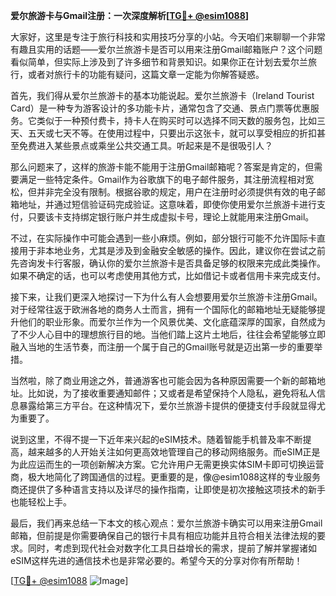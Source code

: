 **爱尔旅游卡与Gmail注册：一次深度解析[[TG💪+ @esim1088](https://t.me/s/esim1088)]**

大家好，这里是专注于旅行科技和实用技巧分享的小站。今天咱们来聊聊一个非常有趣且实用的话题——爱尔兰旅游卡是否可以用来注册Gmail邮箱账户？这个问题看似简单，但实际上涉及到了许多细节和背景知识。如果你正在计划去爱尔兰旅行，或者对旅行卡的功能有疑问，这篇文章一定能为你解答疑惑。

首先，我们得从爱尔兰旅游卡的基本功能说起。爱尔兰旅游卡（Ireland Tourist Card）是一种专为游客设计的多功能卡片，通常包含了交通、景点门票等优惠服务。它类似于一种预付费卡，持卡人在购买时可以选择不同天数的服务包，比如三天、五天或七天不等。在使用过程中，只要出示这张卡，就可以享受相应的折扣甚至免费进入某些景点或乘坐公共交通工具。听起来是不是很吸引人？

那么问题来了，这样的旅游卡能不能用于注册Gmail邮箱呢？答案是肯定的，但需要满足一些特定条件。Gmail作为谷歌旗下的电子邮件服务，其注册流程相对宽松，但并非完全没有限制。根据谷歌的规定，用户在注册时必须提供有效的电子邮箱地址，并通过短信验证码完成验证。这意味着，即使你使用爱尔兰旅游卡进行支付，只要该卡支持绑定银行账户并生成虚拟卡号，理论上就能用来注册Gmail。

不过，在实际操作中可能会遇到一些小麻烦。例如，部分银行可能不允许国际卡直接用于非本地业务，尤其是涉及到金融安全敏感的操作。因此，建议你在尝试之前先咨询发卡行客服，确认你的爱尔兰旅游卡是否具备足够的权限来完成此类操作。如果不确定的话，也可以考虑使用其他方式，比如借记卡或者信用卡来完成支付。

接下来，让我们更深入地探讨一下为什么有人会想要用爱尔兰旅游卡注册Gmail。对于经常往返于欧洲各地的商务人士而言，拥有一个国际化的邮箱地址无疑能够提升他们的职业形象。而爱尔兰作为一个风景优美、文化底蕴深厚的国家，自然成为了不少人心目中的理想旅行目的地。当他们踏上这片土地后，往往会希望能够立即融入当地的生活节奏，而注册一个属于自己的Gmail账号就是迈出第一步的重要举措。

当然啦，除了商业用途之外，普通游客也可能会因为各种原因需要一个新的邮箱地址。比如说，为了接收重要通知邮件；又或者是希望保持个人隐私，避免将私人信息暴露给第三方平台。在这种情况下，爱尔兰旅游卡提供的便捷支付手段就显得尤为重要了。

说到这里，不得不提一下近年来兴起的eSIM技术。随着智能手机普及率不断提高，越来越多的人开始关注如何更高效地管理自己的移动网络服务。而eSIM正是为此应运而生的一项创新解决方案。它允许用户无需更换实体SIM卡即可切换运营商，极大地简化了跨国通信的过程。更重要的是，像@esim1088这样的专业服务商还提供了多种语言支持以及详尽的操作指南，让即使是初次接触这项技术的新手也能轻松上手。

最后，我们再来总结一下本文的核心观点：爱尔兰旅游卡确实可以用来注册Gmail邮箱，但前提是你需要确保自己的银行卡具有相应功能并且符合相关法律法规的要求。同时，考虑到现代社会对数字化工具日益增长的需求，提前了解并掌握诸如eSIM这样先进的通信技术也是非常必要的。希望今天的分享对你有所帮助！

[[TG💪+ @esim1088](https://t.me/s/esim1088) ![Image](https://i.postimg.cc/4NQfJmqS/Snipaste-2025-05-13-00-14-12.png)]